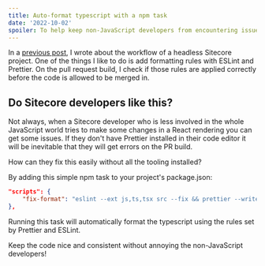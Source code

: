 ```yaml
---
title: Auto-format typescript with a npm task
date: '2022-10-02'
spoiler: To help keep non-JavaScript developers from encountering issues when making changes to a React rendering, a simple npm task can be added to the project's package.json file to automatically format typescript using Prettier and ESLint rules. This keeps the code consistent without requiring additional tooling to be installed.
---
```


In a [previous post](/scalable-head), I wrote about the workflow of a headless Sitecore project. 
One of the things I like to do is add formatting rules with ESLint and Prettier. On the pull request build, I check if those rules are applied correctly before the code is allowed to be merged in.

## Do Sitecore developers like this?
Not always, when a Sitecore developer who is less involved in the whole JavaScript world tries to make some changes in a React rendering you can get some issues. If they don't have Prettier installed in their code editor it will be inevitable that they will get errors on the PR build. 

How can they fix this easily without all the tooling installed?

By adding this simple npm task to your project's package.json:

```JSON
"scripts": {
    "fix-format": "eslint --ext js,ts,tsx src --fix && prettier --write \"src/**/*.{ts,tsx}\""
},
```

Running this task will automatically format the typescript using the rules set by Prettier and ESLint.

Keep the code nice and consistent without annoying the non-JavaScript developers!